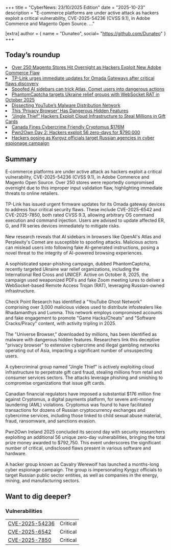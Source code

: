 +++
  title = "CyberNews: 23/10/2025 Edition"
  date = "2025-10-23"
  description = "E-commerce platforms are under active attack as hackers exploit a critical vulnerability, CVE-2025-54236 (CVSS 9.1), in Adobe Commerce and Magento Open Source. ..."

  [extra]
  author = { name = "Dunateo", social= "https://github.com/Dunateo" }
  +++
<html><body>
<h2>Today’s roundup</h2>
<li><a href='https://thehackernews.com/2025/10/over-250-magento-stores-hit-overnight.html'>Over 250 Magento Stores Hit Overnight as Hackers Exploit New Adobe Commerce Flaw</a></li>
<li><a href='https://securityaffairs.com/183690/security/tp-link-urges-immediate-updates-for-omada-gateways-after-critical-flaws-discovery.html'>TP-Link urges immediate updates for Omada Gateways after critical flaws discovery</a></li>
<li><a href='https://www.bleepingcomputer.com/news/security/spoofed-ai-sidebars-can-trick-atlas-comet-users-into-dangerous-actions/'>Spoofed AI sidebars can trick Atlas, Comet users into dangerous actions</a></li>
<li><a href='https://securityaffairs.com/183720/apt/phantomcaptcha-targets-ukraine-relief-groups-with-websocket-rat.html'>PhantomCaptcha targets Ukraine relief groups with WebSocket RAT in October 2025</a></li>
<li><a href='https://research.checkpoint.com/2025/youtube-ghost-network/'>Dissecting YouTube’s Malware Distribution Network</a></li>
<li><a href='https://www.wired.com/story/universe-browser-malware-gambling-networks/'>This ‘Privacy Browser’ Has Dangerous Hidden Features</a></li>
<li><a href='https://thehackernews.com/2025/10/jingle-thief-hackers-exploit-cloud.html'>“Jingle Thief” Hackers Exploit Cloud Infrastructure to Steal Millions in Gift Cards</a></li>
<li><a href='https://krebsonsecurity.com/2025/10/canada-fines-cybercrime-friendly-cryptomus-176m/'>Canada Fines Cybercrime Friendly Cryptomus $176M</a></li>
<li><a href='https://www.bleepingcomputer.com/news/security/samsung-galaxy-s25-hacked-on-day-two-of-pwn2own-ireland-2025/'>Pwn2Own Day 2: Hackers exploit 56 zero-days for $790,000</a></li>
<li><a href='https://therecord.media/hackers-pose-kyrgyz-officials-russia-cyber-espionage'>Hackers posing as Kyrgyz officials target Russian agencies in cyber espionage campaign</a></li>
<h2>Summary</h2>
<p>E-commerce platforms are under active attack as hackers exploit a critical vulnerability, CVE-2025-54236 (CVSS 9.1), in Adobe Commerce and Magento Open Source. Over 250 stores were reportedly compromised overnight due to this improper input validation flaw, highlighting immediate threats to online retailers.<br><br>TP-Link has issued urgent firmware updates for its Omada gateway devices to address four critical security flaws. These include CVE-2025-6542 and CVE-2025-7850, both rated CVSS 9.3, allowing arbitrary OS command execution and command injection. Users are advised to update affected ER, G, and FR series devices immediately to mitigate risks.<br><br>New research reveals that AI sidebars in browsers like OpenAI's Atlas and Perplexity's Comet are susceptible to spoofing attacks. Malicious actors can mislead users into following fake AI-generated instructions, posing a novel threat to the integrity of AI-powered browsing experiences.<br><br>A sophisticated spear-phishing campaign, dubbed PhantomCaptcha, recently targeted Ukraine war relief organizations, including the International Red Cross and UNICEF. Active on October 8, 2025, the campaign used weaponized PDFs and fake Zoom meeting lures to deliver a WebSocket-based Remote Access Trojan (RAT), leveraging Russian-owned infrastructure.<br><br>Check Point Research has identified a "YouTube Ghost Network" comprising over 3,000 malicious videos used to distribute infostealers like Rhadamanthys and Lumma. This network employs compromised accounts and fake engagement to promote "Game Hacks/Cheats" and "Software Cracks/Piracy" content, with activity tripling in 2025.<br><br>The "Universe Browser," downloaded by millions, has been identified as malware with dangerous hidden features. Researchers link this deceptive "privacy browser" to extensive cybercrime and illegal gambling networks operating out of Asia, impacting a significant number of unsuspecting users.<br><br>A cybercriminal group named "Jingle Thief" is actively exploiting cloud infrastructure to perpetrate gift card fraud, stealing millions from retail and consumer services sectors. The attacks leverage phishing and smishing to compromise organizations that issue gift cards.<br><br>Canadian financial regulators have imposed a substantial $176 million fine against Cryptomus, a digital payments platform, for severe anti-money laundering (AML) violations. Cryptomus was found to have facilitated transactions for dozens of Russian cryptocurrency exchanges and cybercrime services, including those linked to child sexual abuse material, fraud, ransomware, and sanctions evasion.<br><br>Pwn2Own Ireland 2025 concluded its second day with security researchers exploiting an additional 56 unique zero-day vulnerabilities, bringing the total prize money awarded to $792,750. This event underscores the significant number of critical, undisclosed flaws present in various software and hardware.<br><br>A hacker group known as Cavalry Werewolf has launched a months-long cyber espionage campaign. The group is impersonating Kyrgyz officials to target Russian public sector entities, as well as companies in the energy, mining, and manufacturing sectors.</p>
<h2>Want to dig deeper?</h2>
<h3>Vulnerabilities</h3>
<table><tbody><tr> <td><a href='https://vulnerability.circl.lu/vuln/CVE-2025-54236'>CVE-2025-54236</a></td>  <td data-severity='Critical'>Critical</td> </tr>
<tr> <td><a href='https://vulnerability.circl.lu/vuln/CVE-2025-6542'>CVE-2025-6542</a></td>  <td data-severity='Critical'>Critical</td> </tr>
<tr> <td><a href='https://vulnerability.circl.lu/vuln/CVE-2025-7850'>CVE-2025-7850</a></td>  <td data-severity='Critical'>Critical</td> </tr>
</tbody></table></body></html>